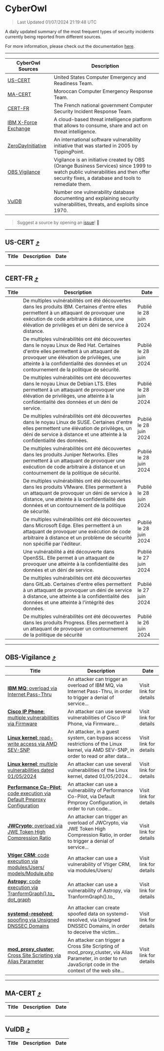 
 <div id='top'></div>

# CyberOwl

 > Last Updated 01/07/2024 21:19:48 UTC
 
 A daily updated summary of the most frequent types of security incidents currently being reported from different sources.
 
 For more information, please check out the documentation [here](./docs/README.md).
 
 ---
 |CyberOwl Sources|Description|
 |---|---|
 |[US-CERT](#us-cert-arrow_heading_up)|United States Computer Emergency and Readiness Team.|
 |[MA-CERT](#ma-cert-arrow_heading_up)|Moroccan Computer Emergency Response Team.|
 |[CERT-FR](#cert-fr-arrow_heading_up)|The French national government Computer Security Incident Response Team.|
 |[IBM X-Force Exchange](#ibmcloud-arrow_heading_up)|A cloud-based threat intelligence platform that allows to consume, share and act on threat intelligence.|
 |[ZeroDayInitiative](#zerodayinitiative-arrow_heading_up)|An international software vulnerability initiative that was started in 2005 by TippingPoint.|
 |[OBS Vigilance](#obs-vigilance-arrow_heading_up)|Vigilance is an initiative created by OBS (Orange Business Services) since 1999 to watch public vulnerabilities and then offer security fixes, a database and tools to remediate them.|
 |[VulDB](#vuldb-arrow_heading_up)|Number one vulnerability database documenting and explaining security vulnerabilities, threats, and exploits since 1970.|
 
 > Suggest a source by opening an [issue](https://github.com/karimhabush/cyberowl/issues)! :raised_hands:
 ---

## US-CERT [:arrow_heading_up:](#cyberowl)

 |Title|Description|Date|
 |---|---|---|
 
 ---

## CERT-FR [:arrow_heading_up:](#cyberowl)

 |Title|Description|Date|
 |---|---|---|
 |[](https://www.cert.ssi.gouv.fr/avis/CERTFR-2024-AVI-0529/)|De multiples vulnérabilités ont été découvertes dans les produits IBM. Certaines d'entre elles permettent à un attaquant de provoquer une exécution de code arbitraire à distance, une élévation de privilèges et un déni de service à distance.|Publié le 28 juin 2024|
 |[](https://www.cert.ssi.gouv.fr/avis/CERTFR-2024-AVI-0528/)|De multiples vulnérabilités ont été découvertes dans le noyau Linux de Red Hat. Certaines d'entre elles permettent à un attaquant de provoquer une élévation de privilèges, une atteinte à la confidentialité des données et un contournement de la politique de sécurité.|Publié le 28 juin 2024|
 |[](https://www.cert.ssi.gouv.fr/avis/CERTFR-2024-AVI-0527/)|De multiples vulnérabilités ont été découvertes dans le noyau Linux de Debian LTS. Elles permettent à un attaquant de provoquer une élévation de privilèges, une atteinte à la confidentialité des données et un déni de service.|Publié le 28 juin 2024|
 |[](https://www.cert.ssi.gouv.fr/avis/CERTFR-2024-AVI-0526/)|De multiples vulnérabilités ont été découvertes dans le noyau Linux de SUSE. Certaines d'entre elles permettent une élévation de privilèges, un déni de service à distance et une atteinte à la confidentialité des données.|Publié le 28 juin 2024|
 |[](https://www.cert.ssi.gouv.fr/avis/CERTFR-2024-AVI-0525/)|De multiples vulnérabilités ont été découvertes dans les produits Juniper Networks. Elles permettent à un attaquant de provoquer une exécution de code arbitraire à distance et un contournement de la politique de sécurité.|Publié le 28 juin 2024|
 |[](https://www.cert.ssi.gouv.fr/avis/CERTFR-2024-AVI-0524/)|De multiples vulnérabilités ont été découvertes dans les produits VMware. Elles permettent à un attaquant de provoquer un déni de service à distance, une atteinte à la confidentialité des données et un contournement de la politique de sécurité.|Publié le 28 juin 2024|
 |[](https://www.cert.ssi.gouv.fr/avis/CERTFR-2024-AVI-0523/)|De multiples vulnérabilités ont été découvertes dans Microsoft Edge. Elles permettent à un attaquant de provoquer une exécution de code arbitraire à distance et un problème de sécurité non spécifié par l'éditeur.|Publié le 28 juin 2024|
 |[](https://www.cert.ssi.gouv.fr/avis/CERTFR-2024-AVI-0522/)|Une vulnérabilité a été découverte dans OpenSSL. Elle permet à un attaquant de provoquer une atteinte à la confidentialité des données et un déni de service.|Publié le 27 juin 2024|
 |[](https://www.cert.ssi.gouv.fr/avis/CERTFR-2024-AVI-0521/)|De multiples vulnérabilités ont été découvertes dans GitLab. Certaines d'entre elles permettent à un attaquant de provoquer un déni de service à distance, une atteinte à la confidentialité des données et une atteinte à l'intégrité des données.|Publié le 27 juin 2024|
 |[](https://www.cert.ssi.gouv.fr/avis/CERTFR-2024-AVI-0520/)|De multiples vulnérabilités ont été découvertes dans les produits Progress. Elles permettent à un attaquant de provoquer un contournement de la politique de sécurité|Publié le 26 juin 2024|
 
 ---

## OBS-Vigilance [:arrow_heading_up:](#cyberowl)

 |Title|Description|Date|
 |---|---|---|
 |[<a href="https://vigilance.fr/vulnerability/IBM-MQ-overload-via-Internet-Pass-Thru-44191" class="noirorange"><b>IBM MQ</b>: overload via Internet Pass-Thru</a>](https://vigilance.fr/vulnerability/IBM-MQ-overload-via-Internet-Pass-Thru-44191)|An attacker can trigger an overload of IBM MQ, via Internet Pass-Thru, in order to trigger a denial of service...|Visit link for details|
 |[<a href="https://vigilance.fr/vulnerability/Cisco-IP-Phone-multiple-vulnerabilities-via-Firmware-44190" class="noirorange"><b>Cisco IP Phone</b>: multiple vulnerabilities via Firmware</a>](https://vigilance.fr/vulnerability/Cisco-IP-Phone-multiple-vulnerabilities-via-Firmware-44190)|An attacker can use several vulnerabilities of Cisco IP Phone, via Firmware...|Visit link for details|
 |[<a href="https://vigilance.fr/vulnerability/Linux-kernel-read-write-access-via-AMD-SEV-SNP-44189" class="noirorange"><b>Linux kernel</b>: read-write access via AMD SEV-SNP</a>](https://vigilance.fr/vulnerability/Linux-kernel-read-write-access-via-AMD-SEV-SNP-44189)|An attacker, in a guest system, can bypass access restrictions of the Linux kernel, via AMD SEV-SNP, in order to read or alter data...|Visit link for details|
 |[<a href="https://vigilance.fr/vulnerability/Linux-kernel-multiple-vulnerabilities-dated-01-05-2024-44184" class="noirorange"><b>Linux kernel</b>: multiple vulnerabilities dated 01/05/2024</a>](https://vigilance.fr/vulnerability/Linux-kernel-multiple-vulnerabilities-dated-01-05-2024-44184)|An attacker can use several vulnerabilities of the Linux kernel, dated 01/05/2024...|Visit link for details|
 |[<a href="https://vigilance.fr/vulnerability/Performance-Co-Pilot-code-execution-via-Default-Pmproxy-Configuration-44183" class="noirorange"><b>Performance Co-Pilot</b>: code execution via Default Pmproxy Configuration</a>](https://vigilance.fr/vulnerability/Performance-Co-Pilot-code-execution-via-Default-Pmproxy-Configuration-44183)|An attacker can use a vulnerability of Performance Co-Pilot, via Default Pmproxy Configuration, in order to run code...|Visit link for details|
 |[<a href="https://vigilance.fr/vulnerability/JWCrypto-overload-via-JWE-Token-High-Compression-Ratio-44182" class="noirorange"><b>JWCrypto</b>: overload via JWE Token High Compression Ratio</a>](https://vigilance.fr/vulnerability/JWCrypto-overload-via-JWE-Token-High-Compression-Ratio-44182)|An attacker can trigger an overload of JWCrypto, via JWE Token High Compression Ratio, in order to trigger a denial of service...|Visit link for details|
 |[<a href="https://vigilance.fr/vulnerability/Vtiger-CRM-code-execution-via-modules-Users-models-Module-php-44181" class="noirorange"><b>Vtiger CRM</b>: code execution via modules/Users/<wbr>models/Module.php</wbr></a>](https://vigilance.fr/vulnerability/Vtiger-CRM-code-execution-via-modules-Users-models-Module-php-44181)|An attacker can use a vulnerability of Vtiger CRM, via modules/Users/|Visit link for details|
 |[<a href="https://vigilance.fr/vulnerability/Astropy-code-execution-via-TranformGraph-to-dot-graph-44180" class="noirorange"><b>Astropy</b>: code execution via TranformGraph().to_<wbr>dot_graph</wbr></a>](https://vigilance.fr/vulnerability/Astropy-code-execution-via-TranformGraph-to-dot-graph-44180)|An attacker can use a vulnerability of Astropy, via TranformGraph().to_|Visit link for details|
 |[<a href="https://vigilance.fr/vulnerability/systemd-resolved-spoofing-via-Unsigned-DNSSEC-Domains-44179" class="noirorange"><b>systemd-resolved</b>: spoofing via Unsigned DNSSEC Domains</a>](https://vigilance.fr/vulnerability/systemd-resolved-spoofing-via-Unsigned-DNSSEC-Domains-44179)|An attacker can create spoofed data on systemd-resolved, via Unsigned DNSSEC Domains, in order to deceive the victim...|Visit link for details|
 |[<a href="https://vigilance.fr/vulnerability/mod-proxy-cluster-Cross-Site-Scripting-via-Alias-Parameter-44178" class="noirorange"><b>mod_proxy_cluster</b>: Cross Site Scripting via Alias Parameter</a>](https://vigilance.fr/vulnerability/mod-proxy-cluster-Cross-Site-Scripting-via-Alias-Parameter-44178)|An attacker can trigger a Cross Site Scripting of mod_proxy_cluster, via Alias Parameter, in order to run JavaScript code in the context of the web site...|Visit link for details|
 
 ---

## MA-CERT [:arrow_heading_up:](#cyberowl)

 |Title|Description|Date|
 |---|---|---|
 
 ---

## VulDB [:arrow_heading_up:](#cyberowl)

 |Title|Description|Date|
 |---|---|---|
 